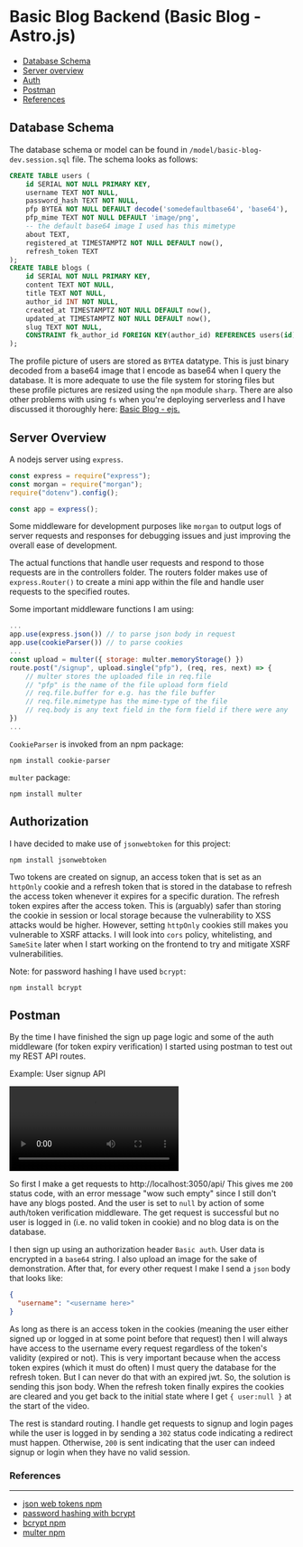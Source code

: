 # Basic Blog Backend (Basic Blog - Astro.js)

- [Database Schema](#database-schema)
- [Server overview](#server-overview)
- [Auth](#authorization)
- [Postman](#postman)
- [References]()

## Database Schema

The database schema or model can be found in `/model/basic-blog-dev.session.sql` file. The schema looks as follows:

```sql
CREATE TABLE users (
    id SERIAL NOT NULL PRIMARY KEY,
    username TEXT NOT NULL,
    password_hash TEXT NOT NULL,
    pfp BYTEA NOT NULL DEFAULT decode('somedefaultbase64', 'base64'),
    pfp_mime TEXT NOT NULL DEFAULT 'image/png',
    -- the default base64 image I used has this mimetype
    about TEXT,
    registered_at TIMESTAMPTZ NOT NULL DEFAULT now(),
    refresh_token TEXT
);
CREATE TABLE blogs (
    id SERIAL NOT NULL PRIMARY KEY,
    content TEXT NOT NULL,
    title TEXT NOT NULL,
    author_id INT NOT NULL,
    created_at TIMESTAMPTZ NOT NULL DEFAULT now(),
    updated_at TIMESTAMPTZ NOT NULL DEFAULT now(),
    slug TEXT NOT NULL,
    CONSTRAINT fk_author_id FOREIGN KEY(author_id) REFERENCES users(id)
);
```

The profile picture of users are stored as `BYTEA` datatype. This is just binary decoded from a base64 image that I encode as base64 when I query the database. It is more adequate to use the file system for storing files but these profile pictures are resized using the `npm` module `sharp`. There are also other problems with using `fs` when you're deploying serverless and I have discussed it thoroughly here: [Basic Blog - ejs.](https://github.com/MarisaCodes/basic-blog#postgresql-db-structure)

## Server Overview

A nodejs server using `express`.

```js
const express = require("express");
const morgan = require("morgan");
require("dotenv").config();

const app = express();
```

Some middleware for development purposes like `morgan` to output logs of server requests and responses for debugging issues and just improving the overall ease of development.

The actual functions that handle user requests and respond to those requests are in the controllers folder. The routers folder makes use of `express.Router()` to create a mini app within the file and handle user requests to the specified routes.

Some important middleware functions I am using:

```js
...
app.use(express.json()) // to parse json body in request
app.use(cookieParser()) // to parse cookies
...
const upload = multer({ storage: multer.memoryStorage() })
route.post("/signup", upload.single("pfp"), (req, res, next) => {
    // multer stores the uploaded file in req.file
    // "pfp" is the name of the file upload form field
    // req.file.buffer for e.g. has the file buffer
    // req.file.mimetype has the mime-type of the file
    // req.body is any text field in the form field if there were any
})
...
```

`CookieParser` is invoked from an npm package:

```
npm install cookie-parser
```

`multer` package:

```
npm install multer
```

## Authorization

I have decided to make use of `jsonwebtoken` for this project:

```
npm install jsonwebtoken
```

Two tokens are created on signup, an access token that is set as an `httpOnly` cookie and a refresh token that is stored in the database to refresh the access token whenever it expires for a specific duration. The refresh token expires after the access token. This is (arguably) safer than storing the cookie in session or local storage because the vulnerability to XSS attacks would be higher. However, setting `httpOnly` cookies still makes you vulnerable to XSRF attacks. I will look into `cors` policy, whitelisting, and `SameSite` later when I start working on the frontend to try and mitigate XSRF vulnerabilities.

Note: for password hashing I have used `bcrypt`:

```
npm install bcrypt
```

## Postman

By the time I have finished the sign up page logic and some of the auth middleware (for token expiry verification) I started using postman to test out my REST API routes.

Example: User signup API

<video src="./private/postman_signup_demo_compressed.mp4" controls="controls" style="max-width: 730px;">
</video>

So first I make a get requests to http://localhost:3050/api/
This gives me `200` status code, with an error message "wow such empty" since I still don't have any blogs posted. And the user is set to `null` by action of some auth/token verification middleware. The get request is successful but no user is logged in (i.e. no valid token in cookie) and no blog data is on the database.

I then sign up using an authorization header `Basic auth`. User data is encrypted in a `base64` string. I also upload an image for the sake of demonstration. After that, for every other request I make I send a `json` body that looks like:

```json
{
  "username": "<username here>"
}
```

As long as there is an access token in the cookies (meaning the user either signed up or logged in at some point before that request) then I will always have access to the username every request regardless of the token's validity (expired or not). This is very important because when the access token expires (which it must do often) I must query the database for the refresh token. But I can never do that with an expired jwt. So, the solution is sending this json body. When the refresh token finally expires the cookies are cleared and you get back to the initial state where I get `{ user:null }` at the start of the video.

The rest is standard routing. I handle get requests to signup and login pages while the user is logged in by sending a `302` status code indicating a redirect must happen. Otherwise, `200` is sent indicating that the user can indeed signup or login when they have no valid session.

### References

---

- [json web tokens npm](https://www.npmjs.com/package/jsonwebtoken)
- [password hashing with bcrypt](https://blog.logrocket.com/password-hashing-node-js-bcrypt/#:~:text=It%20is%20important%20to%20salt,that%20makes%20the%20hash%20unpredictable.)
- [bcrypt npm](https://www.npmjs.com/package/bcrypt?activeTab=readme)
- [multer npm](https://www.npmjs.com/package/multer)
